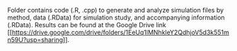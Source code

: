 Folder contains code (.R, .cpp) to generate and analyze simulation files by method, data (.RData) for simulation study, and accompanying information (.RData). Results can be found at the Google Drive link [[https://drive.google.com/drive/folders/1EeUq1lMNhkleY2QdhjoV5d3k551mn59U?usp=sharing]].
